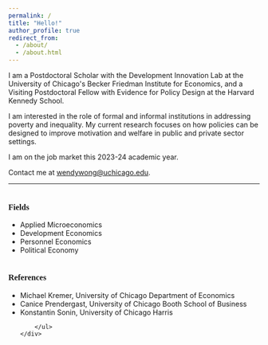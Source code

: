 ```yaml
---
permalink: /
title: "Hello!"
author_profile: true
redirect_from: 
  - /about/
  - /about.html
---
```


I am a Postdoctoral Scholar with the <a href="https://dil.uchicago.edu/" style="text-decoration: none">Development Innovation Lab at the University of Chicago's Becker Friedman Institute for Economics</a>, and a Visiting Postdoctoral Fellow with <a href="https://epod.cid.harvard.edu/" style="text-decoration: none">Evidence for Policy Design at the Harvard Kennedy School</a>.

I am interested in the role of formal and informal institutions in addressing poverty and inequality. My current research focuses on how policies can be designed to improve motivation and welfare in public and private sector settings.

I am on the job market this 2023-24 academic year.



Contact me at <a href="mailto:wendywong@uchicago.edu" style="text-decoration: none">wendywong@uchicago.edu</a>.

---

<div class="row">
    <div class="column">
        <h3><p style = "font-family:'Zilla Slab'">Fields
		</p></h3>
        <ul>
            <li>Applied Microeconomics</li>
            <li>Development Economics</li>
            <li>Personnel Economics</li>
		 <li>Political Economy</li>
        </ul>
    </div>
    <div class="column">
        <h3><p style = "font-family:'Zilla Slab'">References</p></h3>
        <ul>
        <li>
	<a href="https://michaelkremer.economics.uchicago.edu/" style="text-decoration: none">Michael Kremer</a>, University of Chicago Department of Economics
	</li>   
	<li>
<a href="https://www.chicagobooth.edu/faculty/directory/p/canice-prendergast" style="text-decoration: none">Canice Prendergast</a>, University of Chicago Booth School of Business
		</li>
           <li>
<a href="https://harris.uchicago.edu/directory/konstantin-sonin" style="text-decoration: none">Konstantin Sonin</a>, University of Chicago Harris
</li>

        </ul>
    </div>
</div>

